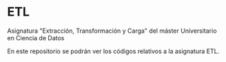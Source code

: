 # ETL
Asignatura "Extracción, Transformación y Carga" del máster Universitario en Ciencia de Datos

En este repositorio se podrán ver los códigos relativos a la asignatura ETL.